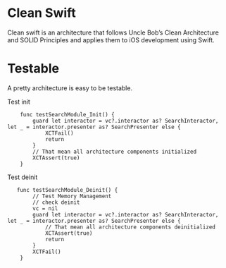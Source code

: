 # Clean Swift

Clean swift is an architecture that follows Uncle Bob’s Clean Architecture and SOLID Principles and applies them to iOS development using Swift.

# Testable 
A pretty architecture is easy to be testable.

Test init

```
    func testSearchModule_Init() {
        guard let interactor = vc?.interactor as? SearchInteractor, let _ = interactor.presenter as? SearchPresenter else {
            XCTFail()
            return
        }
        // That mean all architecture components initialized
        XCTAssert(true)
    }
```

Test deinit

```
   func testSearchModule_Deinit() {
        // Test Memory Management
        // check deinit
        vc = nil
        guard let interactor = vc?.interactor as? SearchInteractor, let _ = interactor.presenter as? SearchPresenter else {
            // That mean all architecture components deinitialized
            XCTAssert(true)
            return
        }
        XCTFail()
    }
